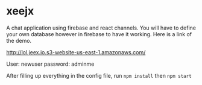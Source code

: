 # xeejx
A chat application using firebase and react channels.
You will have to define your own database however in firebase to have it working.
Here is a link of the demo.

http://lol.jeex.io.s3-website-us-east-1.amazonaws.com/

User: newuser
password: adminme

After filling up everything in the config file, run
```npm install``` then
```npm start```
